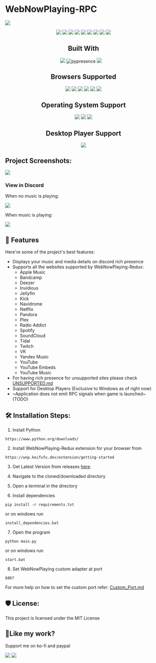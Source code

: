 # WebNowPlaying-RPC

![](https://socialify.git.ci/YasogaN/WebNowPlaying-RPC/image?description=1&amp;descriptionEditable=A%20discord%20rich%20presence%20client%20for%20WebNowPlaying&amp;font=Rokkitt&amp;logo=https%3A%2F%2Fraw.githubusercontent.com%2FYasogaN%2FWebNowPlaying-RPC%2Fmain%2Fassets%2Ficon.svg&amp;name=1&amp;owner=1&amp;pattern=Solid&amp;theme=Auto)

<div align="center">

![](https://img.shields.io/github/license/YasogaN/WebNowPlaying-RPC.svg?style=for-the-badge&color=blue) ![](https://img.shields.io/github/release/YasogaN/WebNowPlaying-RPC.svg?style=for-the-badge) ![](https://img.shields.io/github/downloads/YasogaN/WebNowPlaying-RPC/total.svg?style=for-the-badge) ![](https://img.shields.io/github/forks/YasogaN/WebNowPlaying-RPC.svg?style=for-the-badge) ![](https://img.shields.io/github/stars/YasogaN/WebNowPlaying-RPC.svg?style=for-the-badge) ![](https://img.shields.io/github/watchers/YasogaN/WebNowPlaying-RPC.svg?style=for-the-badge) ![](https://img.shields.io/github/issues/YasogaN/WebNowPlaying-RPC.svg?style=for-the-badge) ![](https://img.shields.io/badge/Maintained%3F-yes-green.svg?style=for-the-badge) ![](https://img.shields.io/github/languages/code-size/YasogaN/WebNowPlaying-RPC?style=for-the-badge)

## Built With

![](https://img.shields.io/badge/Python-14354C?style=for-the-badge&logo=python&logoColor=white) ![pypresence](https://img.shields.io/badge/using-pypresence-00bb88.svg?style=for-the-badge&logo=discord&logoWidth=20) ![](https://img.shields.io/badge/using-pywnp-purple?style=for-the-badge&logo=python
) ![]() ![]() ![]() ![]()

## Browsers Supported

![](https://img.shields.io/badge/Brave-FF1B2D?style=for-the-badge&logo=Brave&logoColor=white) ![](https://img.shields.io/badge/Firefox_Browser-FF7139?style=for-the-badge&logo=Firefox-Browser&logoColor=white) ![](https://img.shields.io/badge/Google_chrome-4285F4?style=for-the-badge&logo=Google-chrome&logoColor=white) ![](https://img.shields.io/badge/Microsoft_Edge-0078D7?style=for-the-badge&logo=Microsoft-edge&logoColor=white) ![](https://img.shields.io/badge/Opera-FF1B2D?style=for-the-badge&logo=Opera&logoColor=white) ![](https://img.shields.io/badge/Vivaldi-EF3939?style=for-the-badge&logo=Vivaldi&logoColor=white) 

## Operating System Support

![](https://img.shields.io/badge/Windows-0078D6?style=for-the-badge&logo=windows&logoColor=white) ![](https://img.shields.io/badge/mac%20os-000000?style=for-the-badge&logo=apple&logoColor=white) ![](https://img.shields.io/badge/Linux-FCC624?style=for-the-badge&logo=linux&logoColor=black) 

## Desktop Player Support 
![](https://img.shields.io/badge/Windows-0078D6?style=for-the-badge&logo=windows&logoColor=white)  

</div>



## Project Screenshots:

![](https://i.imgur.com/KhYU4cd.png)

### View in Discord

When no music is playing:

![](https://i.imgur.com/SUEMjNL.png)

When music is playing:

![](https://i.imgur.com/vzrBE8s.png)
  
  
## 🧐 Features

Here're some of the project's best features:

*   Displays your music and media details on discord rich presence
*   Supports all the websites supported by WebNowPlaying-Redux:
    * Apple Music
    * Bandcamp
    * Deezer
    * Invidious
    * Jellyfin
    * Kick
    * Navidrome
    * Netflix
    * Pandora
    * Plex
    * Radio Addict
    * Spotify
    * SoundCloud
    * Tidal
    * Twitch
    * VK
    * Yandex Music
    * YouTube
    * YouTube Embeds
    * YouTube Music
*   For having rich presence for unsupported sites please check [UNSUPPORTED.md](UNSUPPORTED.md)
*   Support for Desktop Players (Exclusive to Windows as of right now)
*   ~Application does not emit RPC signals when game is launched~ (TODO)

## 🛠️ Installation Steps:

1. Install Python

```
https://www.python.org/downloads/
```

2. Install WebNowPlaying-Redux extension for your browser from

```
https://wnp.keifufu.dev/extension/getting-started
```

3. Get Latest Version from releases [here](https://github.com/YasogaN/WebNowPlaying-RPC/releases/latest).

4. Navigate to the cloned/downloaded directory

5. Open a terminal in the directory

6. Install dependencies

```
pip install -r requirements.txt
```

or on windows run

```
install_dependencies.bat
```

7. Open the program

```
python main.py
```

or on windows run

```
start.bat
```
8. Set WebNowPlaying custom adapter at port 

```
6867
```
For more help on how to set the custom port refer: [Custom_Port.md](Custom_Port.md)

## 🛡️ License:

This project is licensed under the MIT License

## 💖Like my work?

Support me on ko-fi and paypal

[![](https://img.shields.io/badge/Ko--fi-F16061?style=for-the-badge&logo=ko-fi&logoColor=white)](https://ko-fi.com/blockydev) [![](https://img.shields.io/badge/PayPal-00457C?style=for-the-badge&logo=paypal&logoColor=white)](https://www.paypal.com/donate/?hosted_button_id=LQN4RU4C4HQX2)
